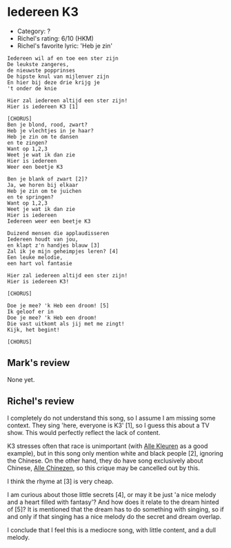 # Iedereen K3

 * Category: ?
 * Richel's rating: 6/10 (HKM)
 * Richel's  favorite lyric: 'Heb je zin'

```
Iedereen wil af en toe een ster zijn
De leukste zangeres,
de nieuwste popprinses
De hipste knul van mijlenver zijn
En hier bij deze drie krijg je
't onder de knie

Hier zal iedereen altijd een ster zijn!
Hier is iedereen K3 [1]

[CHORUS]
Ben je blond, rood, zwart?
Heb je vlechtjes in je haar?
Heb je zin om te dansen 
en te zingen?
Want op 1,2,3
Weet je wat ik dan zie
Hier is iedereen
Weer een beetje K3

Ben je blank of zwart [2]?
Ja, we horen bij elkaar
Heb je zin om te juichen
en te springen?
Want op 1,2,3
Weet je wat ik dan zie
Hier is iedereen
Iedereen weer een beetje K3

Duizend mensen die applaudisseren
Iedereen houdt van jou,
en klapt z'n handjes blauw [3]
Zal ik je mijn geheimpjes leren? [4]
Een leuke melodie,
een hart vol fantasie

Hier zal iedereen altijd een ster zijn!
Hier is iedereen K3!

[CHORUS]

Doe je mee? 'k Heb een droom! [5]
Ik geloof er in
Doe je mee? 'k Heb een droom!
Die vast uitkomt als jij met me zingt!
Kijk, het begint!

[CHORUS]

```

## Mark's review

None yet.

## Richel's review

I completely do not understand this song, so I assume I am missing some context.
They sing 'here, everyone is K3' [1], so I guess this about a TV show.
This would perfectly reflect the lack of content.

K3 stresses often that race is unimportant (with [Alle Kleuren](AlleKleuren.md)
as a good example), but in this song only mention white and black people [2],
ignoring the Chinese. On the other hand, they do have song exclusively about Chinese,
[Alle Chinezen](AlleChinezen.md), so this crique may be cancelled out by this.

I think the rhyme at [3] is very cheap.

I am curious about those little secrets [4], or may it be 
just 'a nice melody and a heart filled with fantasy'? And
how does it relate to the dream hinted of [5]? It is mentioned
that the dream has to do something with singing, so if and only if
that singing has a nice melody do the secret and dream overlap.

I conclude that I feel this is a mediocre song, with little content,
and a dull melody.
